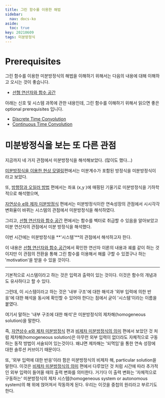 ```yaml
---
title: 그린 함수를 이용한 해법
sidebar:
  nav: docs-ko
aside:
  toc: true
key: 20210609
tags: 미분방정식
---
```


# Prerequisites

그린 함수를 이용한 미분방정식의 해법을 이해하기 위해서는 다음의 내용에 대해 이해하고 오시는 것이 좋습니다.

* [선형 연산자와 함수 공간](https://angeloyeo.github.io/2021/05/31/linear_operator_and_function_space.html)

아래는 신호 및 시스템 과목에 관한 내용인데, 그린 함수를 이해하기 위해서 읽으면 좋은 optional prerequisites 입니다.

* [Discrete Time Convolution](https://angeloyeo.github.io/2019/06/18/Discrete_Time_Convolution.html)
* [Continuous Time Convolution](https://angeloyeo.github.io/2019/07/01/Continuous_Time_Convolution.html)

# 미분방정식을 보는 또 다른 관점

지금까지 네 가지 관점에서 미분방정식을 해석해보았다. (많이도 했다...)

[미분방정식을 이용한 현상 모델링](https://angeloyeo.github.io/2021/05/01/modeling_with_differential_equation.html)편에서는 미분계수가 포함된 방정식을 미분방정식이라고 보았다.

또, [방향장과 오일러 방법](https://angeloyeo.github.io/2021/04/30/direction_fields.html) 편에서는 좌표 (x,y )에 매핑된 기울기로 미분방정식을 기하학적으로 해석했으며,

[자연상수 e와 제차 미분방정식](https://angeloyeo.github.io/2021/05/05/ODE_and_natural_number_e.html) 편에서는 미분방정식이란 연속성장의 관점에서 시시각각 변화율이 바뀌는 시스템의 관점에서 미분방정식을 해석하였다.

그리고, [선형 연산자와 함수 공간](https://angeloyeo.github.io/2021/05/31/linear_operator_and_function_space.html) 편에서는 함수를 벡터로 취급할 수 있음을 알아보았고 미분 연산자의 관점에서 미분 방정식을 해석했다.

이번 시간에는 미분방정식을 **'시스템'**의 관점에서 해석하고자 한다. 

이 내용은 [선형 연산자와 함수 공간](https://angeloyeo.github.io/2021/05/31/linear_operator_and_function_space.html)에서 확인한 연산자 이론의 내용과 궤를 같이 하는 것이지만 이 관점의 전환을 통해 그린 함수를 이용해서 해를 구할 수 있겠구나 하는 'motivation'을 받을 수 있을 것이다.

---

기본적으로 시스템이라고 하는 것은 입력과 출력이 있는 것이다. 이것은 함수의 개념과도 유사하다고 할 수 있다.

그런데, 이 시스템이라고 하는 것은 '내부 구조'에 대한 해석과 '외부 입력에 의한 반응'에 대한 해석을 동시에 확인할 수 있어야 한다는 점에서 굳이 '시스템'이라는 이름을 붙였다.

여기서 말하는 '내부 구조에 대한 해석'은 미분방정식의 제차해(homogeneous solution)을 말한다. 

즉, [자연상수 e와 제차 미분방정식](https://angeloyeo.github.io/2021/05/05/ODE_and_natural_number_e.html) 편과 [비제차 미분방정식의 의미](https://angeloyeo.github.io/2021/05/25/nonhomogeneous_equation.html) 편에서 보았던 것 처럼 제차해(homogeneous solution)은 아무런 외부 입력이 없더라도 자체적으로 구동하는 동작 방법이 서술되어 있는것이다. 왜냐면 제차해는 '되먹임'을 통한 연속 성장에 대한 솔루션 커브이기 때문이다.

또, '외부 입력에 대한 반응'이라 함은 미분방정식의 비제차 해, particular solution을 말한다. 이것은 [비제차 미분방정식의 의미](https://angeloyeo.github.io/2021/05/25/nonhomogeneous_equation.html) 편에서 다루었던 것 처럼 시간에 따라 추가적인 외부 입력이 들어올 때의 출력 변화를 의미한다. 거기다 이 출력 변화는 '자체적으로 구동하는' 미분방정식의 제차 시스템(homogeneous system or autonomous system)의 해 위에 얹어져서 작동하게 된다. 우리는 이것을 중첩의 원리라고 부르기도 한다. 

